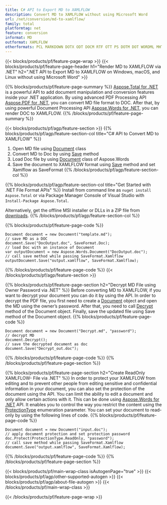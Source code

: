 ```yaml
---
title: C# API to Export MD to XAMLFLOW
description: Convert MD to XAMLFLOW without using Microsoft Word
url: /net/conversion/md-to-xamlflow/
family: total
platformtag: net
feature: conversion
informat: MD
outformat: XAMLFLOW
otherformats: PCL MARKDOWN DOTX ODT DOCM RTF OTT PS DOTM DOT WORDML MHTML
---
```

{{< blocks/products/pf/feature-page-wrap >}}
{{< blocks/products/pf/feature-page-header h1="Render MD to XAMLFLOW via .NET" h2=".NET API to Export MD to XAMLFLOW on Windows, macOS, and Linux without using Microsoft Word" >}}

{{% blocks/products/pf/feature-page-summary %}}
[Aspose.Total for .NET](https://products.aspose.com/total/net/) is a powerful API to add document manipulation and conversion features inside your .NET application. By using advanced PDF Processing API [Aspose.PDF for .NET](https://products.aspose.com/pdf/net/), you can convert MD file format to DOC. After that, by using powerful Document Processing API [Aspose.Words for .NET](https://products.aspose.com/words/net/), you can render DOC to XAMLFLOW. 
{{% /blocks/products/pf/feature-page-summary  %}}

{{< blocks/products/pf/agp/feature-section >}}
{{% blocks/products/pf/agp/feature-section-col title="C# API to Convert MD to XAMLFLOW" %}}
1. Open MD file using [Document](https://apireference.aspose.com/pdf/net/aspose.pdf/document) class
2. Convert MD to Doc by using [Save](https://apireference.aspose.com/pdf/net/aspose.pdf.document/save/methods/5) method
3. Load Doc file by using [Document](https://apireference.aspose.com/words/net/aspose.words/document) class of Aspose.Words 
4. Save the document to XAMLFLOW format using [Save](https://apireference.aspose.com/words/net/aspose.words.document/save/methods/4) method and set Xamlflow as SaveFormat
{{% /blocks/products/pf/agp/feature-section-col %}}

{{% blocks/products/pf/agp/feature-section-col title="Get Started with .NET File Format APIs" %}}
Install from command line as ```nuget install Aspose.Total``` or via Package Manager Console of Visual Studio with ```Install-Package Aspose.Total```.

Alternatively, get the offline MSI installer or DLLs in a ZIP file from [downloads](https://downloads.aspose.com/total/net).
{{% /blocks/products/pf/agp/feature-section-col %}}

{{% blocks/products/pf/feature-page-code %}}
```cs// load MD file with an instance of Document class
Document document = new Document("template.md");
// save MD as a DOC 
document.Save("DocOutput.doc", SaveFormat.Doc); 
// load Doc with an instance of Document
var outputDocument = new Aspose.Words.Document("DocOutput.doc");
// call save method while passing SaveFormat.Xamlflow
outputDocument.Save("output.xamlflow", SaveFormat.Xamlflow);   
```
{{% /blocks/products/pf/feature-page-code %}}
{{< /blocks/products/pf/agp/feature-section >}}

{{% blocks/products/pf/feature-page-section  h2="Decrypt MD File using Owner Password via .NET" %}}
Before converting MD to XAMLFLOW, if you want to decrypt your document you can do it by using the API. In order to decrypt the PDF file, you first need to create a [Document](https://apireference.aspose.com/pdf/net/aspose.pdf/document) object and open the MD using the owner’s password. After that, you need to call [Decrypt](https://apireference.aspose.com/pdf/net/aspose.pdf/document/methods/decrypt) method of the Document object. Finally, save the updated file using Save method of the Document object. 
{{% blocks/products/pf/feature-page-code %}}
```cs// open document
Document document = new Document("Decrypt.md", "password");
// decrypt MD
document.Decrypt();
// save the decrypted document as doc 
document.Save("Decrypt_out.doc");
```
{{% /blocks/products/pf/feature-page-code  %}}
{{% /blocks/products/pf/feature-page-section %}}

{{% blocks/products/pf/feature-page-section  h2="Create ReadOnly XAMLFLOW- File via .NET" %}}
In order to protect your XAMLFLOW from editing and to prevent other people from editing sensitive and confidential information in your document, you can also set the protection of the document using the API. You can limit the ability to edit a document and only allow certain actions with it. This can be done using [Aspose.Words for .NET](https://products.aspose.com/words/net/) API. It enables you to control the way you restrict the content using the [ProtectionType](https://apireference.aspose.com/words/net/aspose.words/protectiontype) enumeration parameter. You can set your document to read-only by using the following lines of code. 
{{% blocks/products/pf/feature-page-code %}}
```cs// load Doc with an instance of Document
Document document = new Document("input.doc");
// apply document protection and set protection password
doc.Protect(ProtectionType.ReadOnly, "password");
// call save method while passing SaveFormat.Xamlflow
document.Save("output.xamlflow", SaveFormat.Xamlflow);    
```
{{% /blocks/products/pf/feature-page-code  %}}
{{% /blocks/products/pf/feature-page-section %}}

{{< blocks/products/pf/main-wrap-class isAutogenPage="true" >}}
{{< blocks/products/pf/agp/other-supported-autogen >}}
{{< blocks/products/pf/agp/about-file-autogen >}}
{{< /blocks/products/pf/main-wrap-class >}}

{{< /blocks/products/pf/feature-page-wrap >}}